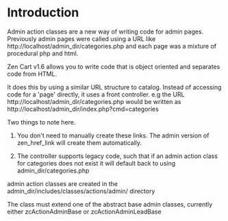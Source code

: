 Introduction
============

Admin action classes are a new way of writing code for admin pages. Previously admin pages were called using a URL like http://localhost/admin_dir/categories.php and each page was a mixture of procedural php and html.

Zen Cart v1.6 allows you to write code that is  object oriented and separates code from HTML.

It does this by using a similar URL structure to catalog. Instead of accessing code for a 'page' directly, it uses a front controller.
e.g the URL http://localhost/admin_dir/categories.php would be written as http://localhost/admin_dir/index.php?cmd=categories

Two things to note here.

1) You don't need to manually create these links. The admin version of zen_href_link will create them automatically.

2) The controller supports legacy code, such that if an admin action class for categories does not exist it will default back to using admin_dir/categories.php

admin action classes are created in the admin_dir/includes/classes/actions/admin/ directory

The class must extend one of the abstract base admin classes, currently either zcActionAdminBase or zcActionAdminLeadBase
